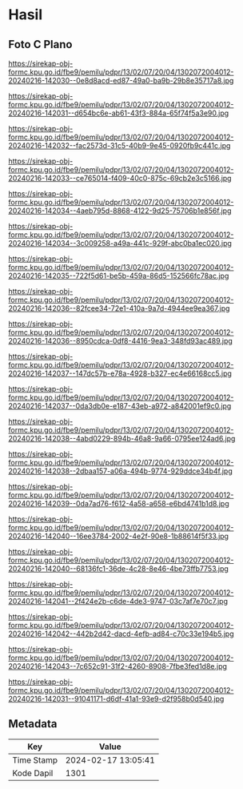 # Hasil

## Foto C Plano

https://sirekap-obj-formc.kpu.go.id/fbe9/pemilu/pdpr/13/02/07/20/04/1302072004012-20240216-142030--0e8d8acd-ed87-49a0-ba9b-29b8e35717a8.jpg

https://sirekap-obj-formc.kpu.go.id/fbe9/pemilu/pdpr/13/02/07/20/04/1302072004012-20240216-142031--d654bc6e-ab61-43f3-884a-65f74f5a3e90.jpg

https://sirekap-obj-formc.kpu.go.id/fbe9/pemilu/pdpr/13/02/07/20/04/1302072004012-20240216-142032--fac2573d-31c5-40b9-9e45-0920fb9c441c.jpg

https://sirekap-obj-formc.kpu.go.id/fbe9/pemilu/pdpr/13/02/07/20/04/1302072004012-20240216-142033--ce765014-f409-40c0-875c-69cb2e3c5166.jpg

https://sirekap-obj-formc.kpu.go.id/fbe9/pemilu/pdpr/13/02/07/20/04/1302072004012-20240216-142034--4aeb795d-8868-4122-9d25-75706b1e856f.jpg

https://sirekap-obj-formc.kpu.go.id/fbe9/pemilu/pdpr/13/02/07/20/04/1302072004012-20240216-142034--3c009258-a49a-441c-929f-abc0ba1ec020.jpg

https://sirekap-obj-formc.kpu.go.id/fbe9/pemilu/pdpr/13/02/07/20/04/1302072004012-20240216-142035--722f5d61-be5b-459a-86d5-152566fc78ac.jpg

https://sirekap-obj-formc.kpu.go.id/fbe9/pemilu/pdpr/13/02/07/20/04/1302072004012-20240216-142036--82fcee34-72e1-410a-9a7d-4944ee9ea367.jpg

https://sirekap-obj-formc.kpu.go.id/fbe9/pemilu/pdpr/13/02/07/20/04/1302072004012-20240216-142036--8950cdca-0df8-4416-9ea3-348fd93ac489.jpg

https://sirekap-obj-formc.kpu.go.id/fbe9/pemilu/pdpr/13/02/07/20/04/1302072004012-20240216-142037--147dc57b-e78a-4928-b327-ec4e66168cc5.jpg

https://sirekap-obj-formc.kpu.go.id/fbe9/pemilu/pdpr/13/02/07/20/04/1302072004012-20240216-142037--0da3db0e-e187-43eb-a972-a842001ef9c0.jpg

https://sirekap-obj-formc.kpu.go.id/fbe9/pemilu/pdpr/13/02/07/20/04/1302072004012-20240216-142038--4abd0229-894b-46a8-9a66-0795ee124ad6.jpg

https://sirekap-obj-formc.kpu.go.id/fbe9/pemilu/pdpr/13/02/07/20/04/1302072004012-20240216-142038--2dbaa157-a06a-494b-9774-929ddce34b4f.jpg

https://sirekap-obj-formc.kpu.go.id/fbe9/pemilu/pdpr/13/02/07/20/04/1302072004012-20240216-142039--0da7ad76-f612-4a58-a658-e6bd4741b1d8.jpg

https://sirekap-obj-formc.kpu.go.id/fbe9/pemilu/pdpr/13/02/07/20/04/1302072004012-20240216-142040--16ee3784-2002-4e2f-90e8-1b88614f5f33.jpg

https://sirekap-obj-formc.kpu.go.id/fbe9/pemilu/pdpr/13/02/07/20/04/1302072004012-20240216-142040--68136fc1-36de-4c28-8e46-4be73ffb7753.jpg

https://sirekap-obj-formc.kpu.go.id/fbe9/pemilu/pdpr/13/02/07/20/04/1302072004012-20240216-142041--2f424e2b-c6de-4de3-9747-03c7af7e70c7.jpg

https://sirekap-obj-formc.kpu.go.id/fbe9/pemilu/pdpr/13/02/07/20/04/1302072004012-20240216-142042--442b2d42-dacd-4efb-ad84-c70c33e194b5.jpg

https://sirekap-obj-formc.kpu.go.id/fbe9/pemilu/pdpr/13/02/07/20/04/1302072004012-20240216-142043--7c652c91-31f2-4260-8908-7fbe3fed1d8e.jpg

https://sirekap-obj-formc.kpu.go.id/fbe9/pemilu/pdpr/13/02/07/20/04/1302072004012-20240216-142031--91041171-d6df-41a1-93e9-d2f958b0d540.jpg


## Metadata

| Key        | Value               |
| ---------- | ------------------- |
| Time Stamp | 2024-02-17 13:05:41 |
| Kode Dapil | 1301                |



